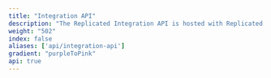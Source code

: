 ```yaml
---
title: "Integration API"
description: "The Replicated Integration API is hosted with Replicated’s on-prem daemon and allows your services to call and be called by the local Replicated server."
weight: "502"
index: false
aliases: ['api/integration-api']
gradient: "purpleToPink"
api: true
---
```

